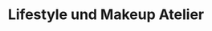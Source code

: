 ---
title: "Lifestyle und Makeup Atelier"
url: /garbsen/lifestyle-und-makeup-atelier/
shop: Kosmetik
---